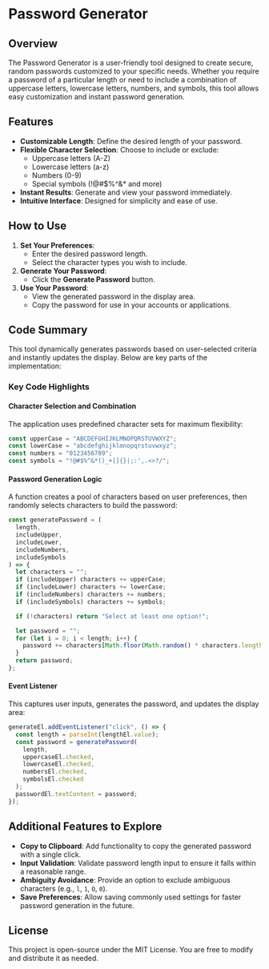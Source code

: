 # Password Generator

## Overview

The Password Generator is a user-friendly tool designed to create secure, random passwords customized to your specific needs. Whether you require a password of a particular length or need to include a combination of uppercase letters, lowercase letters, numbers, and symbols, this tool allows easy customization and instant password generation.

## Features

- **Customizable Length**: Define the desired length of your password.
- **Flexible Character Selection**: Choose to include or exclude:
  - Uppercase letters (A-Z)
  - Lowercase letters (a-z)
  - Numbers (0-9)
  - Special symbols (!@#$%^&\* and more)
- **Instant Results**: Generate and view your password immediately.
- **Intuitive Interface**: Designed for simplicity and ease of use.

## How to Use

1. **Set Your Preferences**:
   - Enter the desired password length.
   - Select the character types you wish to include.
2. **Generate Your Password**:
   - Click the **Generate Password** button.
3. **Use Your Password**:
   - View the generated password in the display area.
   - Copy the password for use in your accounts or applications.

## Code Summary

This tool dynamically generates passwords based on user-selected criteria and instantly updates the display. Below are key parts of the implementation:

### Key Code Highlights

#### Character Selection and Combination

The application uses predefined character sets for maximum flexibility:

```javascript
const upperCase = "ABCDEFGHIJKLMNOPQRSTUVWXYZ";
const lowerCase = "abcdefghijklmnopqrstuvwxyz";
const numbers = "0123456789";
const symbols = "!@#$%^&*()_+[]{}|;:',.<>?/";
```

#### Password Generation Logic

A function creates a pool of characters based on user preferences, then randomly selects characters to build the password:

```javascript
const generatePassword = (
  length,
  includeUpper,
  includeLower,
  includeNumbers,
  includeSymbols
) => {
  let characters = "";
  if (includeUpper) characters += upperCase;
  if (includeLower) characters += lowerCase;
  if (includeNumbers) characters += numbers;
  if (includeSymbols) characters += symbols;

  if (!characters) return "Select at least one option!";

  let password = "";
  for (let i = 0; i < length; i++) {
    password += characters[Math.floor(Math.random() * characters.length)];
  }
  return password;
};
```

#### Event Listener

This captures user inputs, generates the password, and updates the display area:

```javascript
generateEl.addEventListener("click", () => {
  const length = parseInt(lengthEl.value);
  const password = generatePassword(
    length,
    uppercaseEl.checked,
    lowercaseEl.checked,
    numbersEl.checked,
    symbolsEl.checked
  );
  passwordEl.textContent = password;
});
```

## Additional Features to Explore

- **Copy to Clipboard**: Add functionality to copy the generated password with a single click.
- **Input Validation**: Validate password length input to ensure it falls within a reasonable range.
- **Ambiguity Avoidance**: Provide an option to exclude ambiguous characters (e.g., `l`, `1`, `O`, `0`).
- **Save Preferences**: Allow saving commonly used settings for faster password generation in the future.

## License

This project is open-source under the MIT License. You are free to modify and distribute it as needed.
